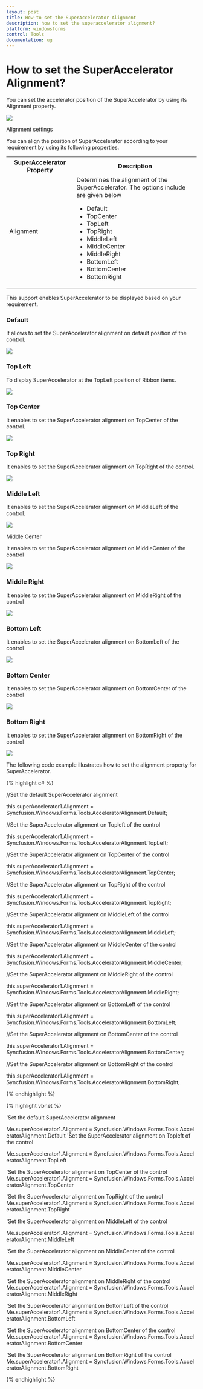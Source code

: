 ```yaml
---
layout: post
title: How-to-set-the-SuperAccelerator-Alignment
description: how to set the superaccelerator alignment?
platform: windowsforms
control: Tools
documentation: ug
---
```


# How to set the SuperAccelerator Alignment?

You can set the accelerator position of the SuperAccelerator by using its Alignment property.

![](How-to-set-the-SuperAccelerator-Alignment_images/How-to-set-the-SuperAccelerator-Alignment_img1.png)



Alignment settings

You can align the position of SuperAccelerator according to your requirement by using its following properties.

<table>
<tr>
<th>
SuperAccelerator Property</th><th>
Description</th></tr>
<tr>
<td>
Alignment</td><td>
Determines the alignment of the SuperAccelerator. The options include are given below
<ul><li> Default</li><li>TopCenter</li><li> TopLeft</li><li> TopRight</li><li>MiddleLeft</li><li> MiddleCenter</li><li> MiddleRight</li><li> BottomLeft</li><li> BottomCenter</li><li>BottomRight</li></ul></td></tr>
</table>



This support enables SuperAccelerator to be displayed based on your requirement.

### Default

It allows to set the SuperAccelerator alignment on default position of the control.

![](How-to-set-the-SuperAccelerator-Alignment_images/How-to-set-the-SuperAccelerator-Alignment_img2.png)



### Top Left

To display SuperAccelerator at the TopLeft position of Ribbon items.

![](How-to-set-the-SuperAccelerator-Alignment_images/How-to-set-the-SuperAccelerator-Alignment_img3.png)



### Top Center

It enables to set the SuperAccelerator alignment on TopCenter of the control.

![](How-to-set-the-SuperAccelerator-Alignment_images/How-to-set-the-SuperAccelerator-Alignment_img4.png)



### Top Right

It enables to set the SuperAccelerator alignment on TopRight of the control.

![](How-to-set-the-SuperAccelerator-Alignment_images/How-to-set-the-SuperAccelerator-Alignment_img5.png)



### Middle Left

It enables to set the SuperAccelerator alignment on MiddleLeft of the control.

![](How-to-set-the-SuperAccelerator-Alignment_images/How-to-set-the-SuperAccelerator-Alignment_img6.png)



Middle Center

It enables to set the SuperAccelerator alignment on MiddleCenter of the control

![](How-to-set-the-SuperAccelerator-Alignment_images/How-to-set-the-SuperAccelerator-Alignment_img7.png)



### Middle Right

It enables to set the SuperAccelerator alignment on MiddleRight of the control

![](How-to-set-the-SuperAccelerator-Alignment_images/How-to-set-the-SuperAccelerator-Alignment_img8.png)



### Bottom Left

It enables to set the SuperAccelerator alignment on BottomLeft of the control

![](How-to-set-the-SuperAccelerator-Alignment_images/How-to-set-the-SuperAccelerator-Alignment_img9.png)



### Bottom Center

It enables to set the SuperAccelerator alignment on BottomCenter of the control

![](How-to-set-the-SuperAccelerator-Alignment_images/How-to-set-the-SuperAccelerator-Alignment_img10.png)



### Bottom Right 

It enables to set the SuperAccelerator alignment on BottomRight of the control

![](How-to-set-the-SuperAccelerator-Alignment_images/How-to-set-the-SuperAccelerator-Alignment_img11.png)



The following code example illustrates how to set the alignment property for SuperAccelerator.

{% highlight c# %}

//Set the default SuperAccelerator alignment

this.superAccelerator1.Alignment = Syncfusion.Windows.Forms.Tools.AcceleratorAlignment.Default;

//Set the SuperAccelerator alignment on Topleft of the control

this.superAccelerator1.Alignment = Syncfusion.Windows.Forms.Tools.AcceleratorAlignment.TopLeft;

//Set the SuperAccelerator alignment on TopCenter of the control

this.superAccelerator1.Alignment = Syncfusion.Windows.Forms.Tools.AcceleratorAlignment.TopCenter;

//Set the SuperAccelerator alignment on TopRight of the control

this.superAccelerator1.Alignment = Syncfusion.Windows.Forms.Tools.AcceleratorAlignment.TopRight;

//Set the SuperAccelerator alignment on MiddleLeft of the control

this.superAccelerator1.Alignment = Syncfusion.Windows.Forms.Tools.AcceleratorAlignment.MiddleLeft;

//Set the SuperAccelerator alignment on MiddleCenter of the control

this.superAccelerator1.Alignment = Syncfusion.Windows.Forms.Tools.AcceleratorAlignment.MiddleCenter;

//Set the SuperAccelerator alignment on MiddleRight of the control

this.superAccelerator1.Alignment = Syncfusion.Windows.Forms.Tools.AcceleratorAlignment.MiddleRight;

//Set the SuperAccelerator alignment on BottomLeft of the control

this.superAccelerator1.Alignment = Syncfusion.Windows.Forms.Tools.AcceleratorAlignment.BottomLeft;

//Set the SuperAccelerator alignment on BottomCenter of the control

this.superAccelerator1.Alignment = Syncfusion.Windows.Forms.Tools.AcceleratorAlignment.BottomCenter;

//Set the SuperAccelerator alignment on BottomRight of the control

this.superAccelerator1.Alignment = Syncfusion.Windows.Forms.Tools.AcceleratorAlignment.BottomRight;

{% endhighlight %}



{% highlight vbnet %}



'Set the default SuperAccelerator alignment

Me.superAccelerator1.Alignment = Syncfusion.Windows.Forms.Tools.AcceleratorAlignment.Default
'Set the SuperAccelerator alignment on Topleft of the control

Me.superAccelerator1.Alignment = Syncfusion.Windows.Forms.Tools.AcceleratorAlignment.TopLeft

'Set the SuperAccelerator alignment on TopCenter of the control
Me.superAccelerator1.Alignment = Syncfusion.Windows.Forms.Tools.AcceleratorAlignment.TopCenter

'Set the SuperAccelerator alignment on TopRight of the control
Me.superAccelerator1.Alignment = Syncfusion.Windows.Forms.Tools.AcceleratorAlignment.TopRight

'Set the SuperAccelerator alignment on MiddleLeft of the control

Me.superAccelerator1.Alignment = Syncfusion.Windows.Forms.Tools.AcceleratorAlignment.MiddleLeft

'Set the SuperAccelerator alignment on MiddleCenter of the control

Me.superAccelerator1.Alignment = Syncfusion.Windows.Forms.Tools.AcceleratorAlignment.MiddleCenter

'Set the SuperAccelerator alignment on MiddleRight of the control
Me.superAccelerator1.Alignment = Syncfusion.Windows.Forms.Tools.AcceleratorAlignment.MiddleRight

'Set the SuperAccelerator alignment on BottomLeft of the control
Me.superAccelerator1.Alignment = Syncfusion.Windows.Forms.Tools.AcceleratorAlignment.BottomLeft

'Set the SuperAccelerator alignment on BottomCenter of the control
Me.superAccelerator1.Alignment = Syncfusion.Windows.Forms.Tools.AcceleratorAlignment.BottomCenter

'Set the SuperAccelerator alignment on BottomRight of the control
Me.superAccelerator1.Alignment = Syncfusion.Windows.Forms.Tools.AcceleratorAlignment.BottomRight


{% endhighlight %}



